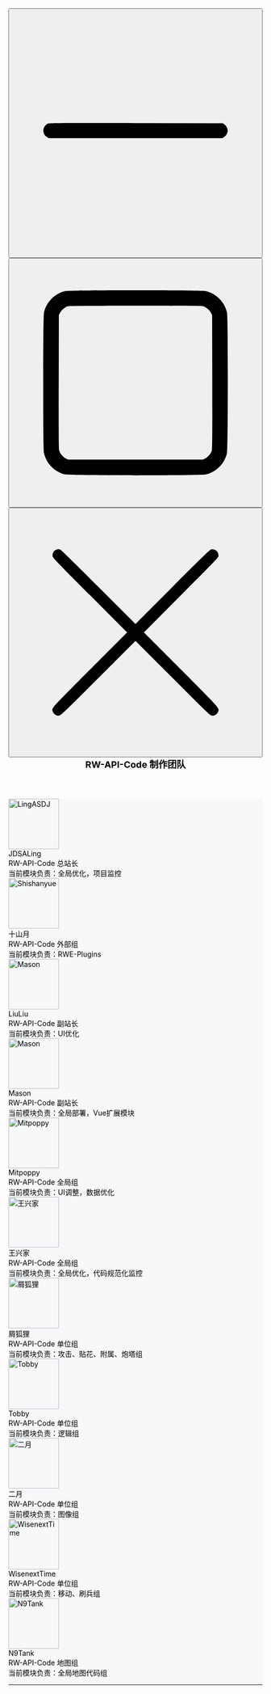 <section class="chat-panel">
    <header class="title-bar windows">
        <div class="controls"><button class="minimize"><svg version="1.0" xmlns="http://www.w3.org/2000/svg" width="512.000000pt" height="512.000000pt" viewBox="0 0 512.000000 512.000000" preserveAspectRatio="xMidYMid meet">
                    <g transform="translate(0.000000,512.000000) scale(0.100000,-0.100000)" fill="#000000" stroke="none">
                        <path d="M724 2751 c-105 -64 -109 -209 -8 -272 l39 -24 1805 0 1805 0 35 22 c101 63 104 194 6 267 l-27 21 -1812 3 c-1761 2 -1813 1 -1843 -17z">
                        </path>
                    </g>
                </svg></button><button class="stretch"><svg version="1.0" xmlns="http://www.w3.org/2000/svg" width="512.000000pt" height="512.000000pt" viewBox="0 0 512.000000 512.000000" preserveAspectRatio="xMidYMid meet">
                    <g transform="translate(0.000000,512.000000) scale(0.100000,-0.100000)" fill="#000000" stroke="none">
                        <path d="M1100 4464 c-218 -47 -399 -229 -445 -449 -22 -105 -22 -2805 0 -2910 47 -222 228 -403 450 -450 105 -22 2805 -22 2910 0 222 47 403 228 450 450 22 105 22 2805 0 2910 -47 222 -228 403 -450 450 -102 21 -2815 21 -2915 -1z m2870 -315 c58 -18 130 -78 159 -134 l26 -50 3 -1385 c2 -1001 0 -1396 -9 -1426 -16 -60 -76 -133 -134 -163 l-50 -26 -1405 0 -1405 0 -50 26 c-58 30 -118 103 -134 163 -9 30 -11 425 -9 1426 l3 1385 26 50 c28 53 100 116 153 133 46 15 2776 16 2826 1z">
                        </path>
                    </g>
                </svg></button><button class="close"><svg version="1.0" xmlns="http://www.w3.org/2000/svg" width="512.000000pt" height="512.000000pt" viewBox="0 0 512.000000 512.000000" preserveAspectRatio="xMidYMid meet">
                    <g transform="translate(0.000000,512.000000) scale(0.100000,-0.100000)" fill="#000000" stroke="none">
                        <path d="M900 4272 c-46 -23 -75 -79 -65 -130 6 -33 98 -129 778 -809 l772 -773 -772 -772 c-849 -851 -807 -802 -767 -885 25 -51 77 -78 129 -69 36 7 110 78 813 779 l772 772 773 -772 c702 -701 776 -772 812 -779 52 -9 104 18 129 69 40 83 82 34 -767 885 l-772 772 772 773 c680 680 772 776 778 809 15 82 -61 158 -143 143 -33 -6 -129 -98 -810 -778 l-772 -772 -768 767 c-428 428 -779 772 -795 777 -39 15 -56 14 -97 -7z">
                        </path>
                    </g>
                </svg></button></div><span class="title" style="font-size: 18px;font-weight: 700; color:black;">RW-API-Code 制作团队</span>
    </header>
    <main class="main-area" style="background-color:#f6f8fa; color:0;">
        <div class="chat-message show">
            <div class="avatar">
                <img src="https://avatars.githubusercontent.com/u/70191651?v=4" width="100" alt="LingASDJ">
            </div>
            <div class="message-box">
                <div class="nickname">JDSALing</div>
                <div class="message">
                    <div class="chat-text" style="color:black">RW-API-Code 总站长<br>当前模块负责：全局优化，项目监控</div>
                </div>
            </div>
        </div>
        <div class="chat-message show align-right">
            <div class="avatar">
                <img src="https://avatars.githubusercontent.com/u/62888460?v=4" width="100" alt="Shishanyue">
            </div>
            <div class="message-box">
                <div class="nickname">十山月</div>
                <div class="message">
                   <div class="chat-text" style="color:black">RW-API-Code 外部组<br>当前模块负责：RWE-Plugins</div>
                </div>
            </div>
        </div>
        <div class="chat-message show">
            <div class="avatar">
                <img src="https://avatars.githubusercontent.com/u/101164913?v=4" width="100" alt="Mason">
            </div>
            <div class="message-box">
                <div class="nickname">LiuLiu</div>
                <div class="message">
                   <div class="chat-text" style="color:black">RW-API-Code 副站长<br>当前模块负责：UI优化</div>
                </div>
            </div>
        </div>
        <div class="chat-message show">
            <div class="avatar">
                <img src="https://avatars.githubusercontent.com/u/93964390?v=4" width="100" alt="Mason">
            </div>
            <div class="message-box">
                <div class="nickname">Mason</div>
                <div class="message">
                   <div class="chat-text" style="color:black">RW-API-Code 副站长<br>当前模块负责：全局部署，Vue扩展模块</div>
                </div>
            </div>
        </div>
        <div class="chat-message show">
            <div class="avatar">
                <img src="https://avatars.githubusercontent.com/u/89001400?v=4" width="100" alt="Mitpoppy">
            </div>
            <div class="message-box">
                <div class="nickname">Mitpoppy</div>
                <div class="message">
                   <div class="chat-text" style="color:black">RW-API-Code 全局组<br>当前模块负责：UI调整，数据优化</div>
                </div>
            </div>
        </div>
        <div class="chat-message show">
            <div class="avatar">
                <img src="https://avatars.githubusercontent.com/u/162127610?v=4" width="100" alt="王兴家">
            </div>
            <div class="message-box">
                <div class="nickname">王兴家</div>
                <div class="message">
                   <div class="chat-text" style="color:black">RW-API-Code 全局组<br>当前模块负责：全局优化，代码规范化监控</div>
                </div>
            </div>
        </div>
        <div class="chat-message show align-right">
            <div class="avatar">
                <img src="https://avatars.githubusercontent.com/u/141534430?v=4" width="100" alt="屑狐狸">
            </div>
            <div class="message-box">
                <div class="nickname">屑狐狸</div>
                <div class="message">
                   <div class="chat-text" style="color:black">RW-API-Code 单位组<br>当前模块负责：攻击、贴花、附属、炮塔组</div>
                </div>
            </div>
        </div>       
        <div class="chat-message show align-right">
            <div class="avatar">
                <img src="https://avatars.githubusercontent.com/u/79432329?v=4" width="100" alt="Tobby">
            </div>
            <div class="message-box">
                <div class="nickname">Tobby</div>
                <div class="message">
                   <div class="chat-text" style="color:black">RW-API-Code 单位组<br>当前模块负责：逻辑组</div>
                </div>
            </div>
        </div>
        <div class="chat-message show align-right">
            <div class="avatar">
                <img src="https://avatars.githubusercontent.com/u/106828088?v=4" width="100" alt="二月">
            </div>
            <div class="message-box">
                <div class="nickname">二月</div>
                <div class="message">
                   <div class="chat-text" style="color:black">RW-API-Code 单位组<br>当前模块负责：图像组</div>
                </div>
            </div>
        </div>
        <div class="chat-message show align-right">
            <div class="avatar">
                <img src="https://avatars.githubusercontent.com/u/141509640?v=4" width="100" alt="WisenextTime">
            </div>
            <div class="message-box">
                <div class="nickname">WisenextTime</div>
                <div class="message">
                   <div class="chat-text" style="color:black">RW-API-Code 单位组<br>当前模块负责：移动、刷兵组</div>
                </div>
            </div>
        </div>
        <div class="chat-message show">
            <div class="avatar">
                <img src="https://avatars.githubusercontent.com/u/118785835?v=4" width="100" alt="N9Tank">
            </div>
            <div class="message-box">
                <div class="nickname">N9Tank</div>
                <div class="message">
                   <div class="chat-text" style="color:black">RW-API-Code 地图组<br>当前模块负责：全局地图代码组</div>
                </div>
            </div>
        </div>
        <hr class="hr-solid-content" data-content="RW-API-Code 制作团队，等待你的到来">
    </main>
</section>